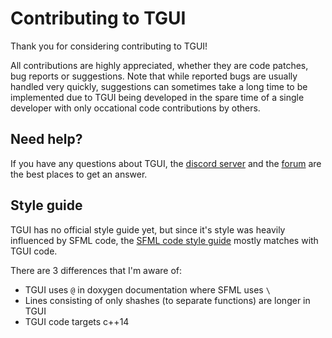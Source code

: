 # Contributing to TGUI

Thank you for considering contributing to TGUI!

All contributions are highly appreciated, whether they are code patches, bug reports or suggestions. Note that while reported bugs are usually handled very quickly, suggestions can sometimes take a long time to be implemented due to TGUI being developed in the spare time of a single developer with only occational code contributions by others.


## Need help?

If you have any questions about TGUI, the [discord server](https://discord.gg/Msf4vyx) and the [forum](https://forum.tgui.eu/) are the best places to get an answer.


## Style guide

TGUI has no official style guide yet, but since it's style was heavily influenced by SFML code, the [SFML code style guide](https://www.sfml-dev.org/style.php) mostly matches with TGUI code.

There are 3 differences that I'm aware of:
- TGUI uses `@` in doxygen documentation where SFML uses `\`
- Lines consisting of only shashes (to separate functions) are longer in TGUI
- TGUI code targets c++14
